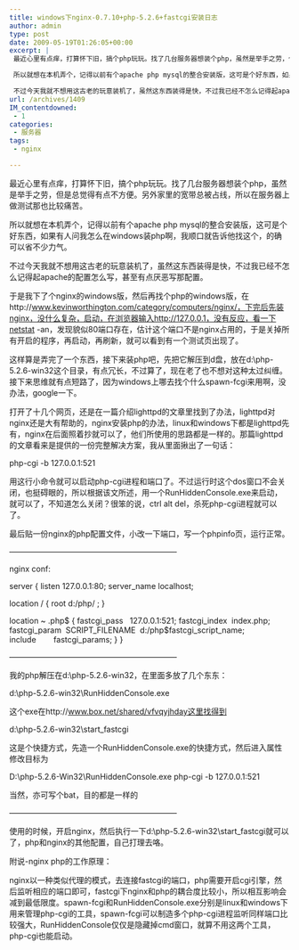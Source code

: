 ```yaml
---
title: windows下nginx-0.7.10+php-5.2.6+fastcgi安装日志
author: admin
type: post
date: 2009-05-19T01:26:05+00:00
excerpt: |
 最近心里有点痒，打算怀下旧，搞个php玩玩。找了几台服务器想装个php，虽然是举手之劳，但是总觉得有点不方便。另外家里的宽带总被占线，所以在服务器上做测试那也比较痛苦。

 所以就想在本机弄个，记得以前有个apache php mysql的整合安装版，这可是个好东西，如果有人问我怎么在windows装php啊，我顺口就告诉他找这个，的确可以省不少力气。

 不过今天我就不想用这古老的玩意装机了，虽然这东西装得是快，不过我已经不怎么记得起apache的配置怎么写，甚至有点厌恶写那配置。
url: /archives/1409
IM_contentdowned:
 - 1
categories:
 - 服务器
tags:
 - nginx

---
```

最近心里有点痒，打算怀下旧，搞个php玩玩。找了几台服务器想装个php，虽然是举手之劳，但是总觉得有点不方便。另外家里的宽带总被占线，所以在服务器上做测试那也比较痛苦。

所以就想在本机弄个，记得以前有个apache php mysql的整合安装版，这可是个好东西，如果有人问我怎么在windows装php啊，我顺口就告诉他找这个，的确可以省不少力气。

不过今天我就不想用这古老的玩意装机了，虽然这东西装得是快，不过我已经不怎么记得起apache的配置怎么写，甚至有点厌恶写那配置。

于是我下了个nginx的windows版，然后再找个php的windows版，在http://www.kevinworthington.com/category/computers/nginx/，下完后先装nginx，没什么复杂，启动，在浏览器输入http://127.0.0.1，没有反应，看一下netstat -an，发现貌似80端口存在，估计这个端口不是nginx占用的，于是关掉所有开启的程序，再启动，再刷新，就可以看到有一个测试页出现了。

这样算是弄完了一个东西，接下来装php吧，先把它解压到d盘，放在d:\php-5.2.6-win32这个目录，有点冗长，不过算了，现在老了也不想对这种太过纠缠。接下来思维就有点短路了，因为windows上哪去找个什么spawn-fcgi来用啊，没办法，google一下。

打开了十几个网页，还是在一篇介绍lighttpd的文章里找到了办法，lighttpd对nginx还是大有帮助的，nginx安装php的办法，linux和windows下都是lighttpd先有，nginx在后面照着抄就可以了，他们所使用的思路都是一样的。那篇lighttpd的文章看来是提供的一份完整解决方案，我从里面揪出了一句话：

php-cgi -b 127.0.0.1:521

用这行小命令就可以启动php-cgi进程和端口了。不过运行时这个dos窗口不会关闭，也挺碍眼的，所以根据该文所述，用一个RunHiddenConsole.exe来启动，就可以了，不知道怎么关闭？很笨的说，ctrl alt del，杀死php-cgi进程就可以了。

最后贴一份nginx的php配置文件，小改一下端口，写一个phpinfo页，运行正常。

—————————————————————–

nginx conf:

server {
listen 127.0.0.1:80;
server_name localhost;

location / {
root d:/php/ ;
}

location ~ .php$ {
fastcgi_pass   127.0.0.1:521;
fastcgi_index  index.php;
fastcgi\_param  SCRIPT\_FILENAME  d:/php$fastcgi\_script\_name;
include        fastcgi_params;
}
}

—————————————————————–

我的php解压在d:\php-5.2.6-win32，在里面多放了几个东东：

d:\php-5.2.6-win32\RunHiddenConsole.exe

这个exe在http://www.box.net/shared/vfvqyjhday这里找得到

d:\php-5.2.6-win32\start_fastcgi

这是个快捷方式，先造一个RunHiddenConsole.exe的快捷方式，然后进入属性修改目标为

D:\php-5.2.6-Win32\RunHiddenConsole.exe php-cgi -b 127.0.0.1:521

当然，亦可写个bat，目的都是一样的

—————————————————————–

使用的时候，开启nginx，然后执行一下d:\php-5.2.6-win32\start_fastcgi就可以了，php和nginx的其他配置，自己打理去咯。

附说-nginx php的工作原理：

nginx以一种类似代理的模式，去连接fastcgi的端口，php需要开启cgi引擎，然后监听相应的端口即可，fastcgi下nginx和php的耦合度比较小，所以相互影响会减到最低限度。spawn-fcgi和RunHiddenConsole.exe分别是linux和windows下用来管理php-cgi的工具，spawn-fcgi可以制造多个php-cgi进程监听同样端口比较强大，RunHiddenConsole仅仅是隐藏掉cmd窗口，就算不用这两个工具，php-cgi也能启动。